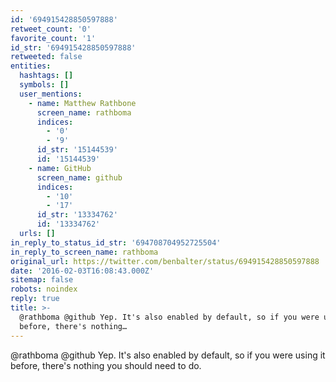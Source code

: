 ```yaml
---
id: '694915428850597888'
retweet_count: '0'
favorite_count: '1'
id_str: '694915428850597888'
retweeted: false
entities:
  hashtags: []
  symbols: []
  user_mentions:
    - name: Matthew Rathbone
      screen_name: rathboma
      indices:
        - '0'
        - '9'
      id_str: '15144539'
      id: '15144539'
    - name: GitHub
      screen_name: github
      indices:
        - '10'
        - '17'
      id_str: '13334762'
      id: '13334762'
  urls: []
in_reply_to_status_id_str: '694708704952725504'
in_reply_to_screen_name: rathboma
original_url: https://twitter.com/benbalter/status/694915428850597888
date: '2016-02-03T16:08:43.000Z'
sitemap: false
robots: noindex
reply: true
title: >-
  @rathboma @github Yep. It's also enabled by default, so if you were using it
  before, there's nothing…
---
```


@rathboma @github Yep. It's also enabled by default, so if you were using it before, there's nothing you should need to do.